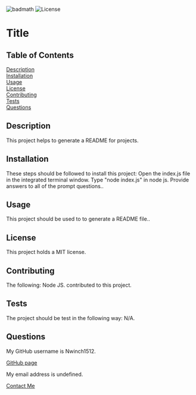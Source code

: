 ![badmath](https://img.shields.io/github/languages/top/lernantino/badmath)
![License](https://img.shields.io/badge/License-BSD_2--Clause-blue.svg)

# Title

## Table of Contents

[Description](#description)<br>
[Installation](#installation)<br>
[Usage](#usage)<br>
[License](#license)<br>
[Contributing](#contributing)<br>
[Tests](#tests)<br>
[Questions](#questions)

## Description

This project helps to generate a README for projects.

## Installation

These steps should be followed to install this project: Open the index.js file in the integrated terminal window. Type "node index.js" in node js. Provide answers to all of the prompt questions..

## Usage

This project should be used to to generate a README file..

## License

This project holds a MIT license.

## Contributing

The following: Node JS. contributed to this project.

## Tests

The project should be test in the following way: N/A.

## Questions

My GitHub username is Nwinch1512.

[GitHub page](https://github.com/Nwinch1512/ "Visit my GitHub page")

My email address is undefined.

[Contact Me](mailto:undefined)
